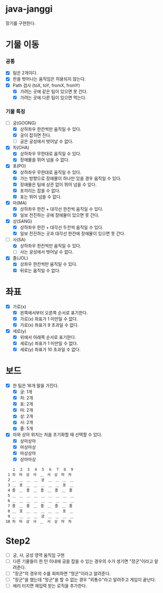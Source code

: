 # java-janggi

장기를 구현한다.

# 기물 이동

### 공통

- [x] 팀은 2개이다.
- [x] 판을 벗어나는 움직임은 허용되지 않는다.
- [x] Path 검사 (toX, toY, fromX, fromY)
    - [x] 가려는 곳에 같은 팀이 있으면 못 간다.
    - [x] 가려는 곳에 다른 팀이 있으면 먹는다.

### 기물 특징

- [ ] 궁(GOONG)
    - [x] 상하좌우 한칸씩만 움직일 수 있다.
    - [x] 궁이 잡히면 진다.
    - [ ] 궁은 궁성에서 벗어날 수 없다.
- [x] 차(CHA)
    - [x] 상하좌우 무한대로 움직일 수 있다.
    - [x] 장애물을 뛰어 넘을 수 없다.
- [x] 포(PO)
    - [x] 상하좌우 무한대로 움직일 수 있다.
    - [x] 가는 방향으로 장애물이 하나만 있을 경우 움직일 수 있다.
    - [x] 장애물은 팀에 상관 없이 뛰어 넘을 수 있다.
    - [x] 포끼리는 잡을 수 없다.
    - [x] 포는 뛰어 넘을 수 없다.
- [x] 마(MA)
    - [x] 상하좌우 한칸 + 대각선 한칸씩 움직일 수 있다.
    - [x] 일보 전진하는 곳에 장애물이 있으면 못 간다.
- [x] 상(SANG)
    - [x] 상하좌우 한칸 + 대각선 두칸씩 움직일 수 있다.
    - [x] 일보 전진하는 곳과 대각선 한칸에 장애물이 있으면 못 간다.
- [ ] 사(SA)
    - [x] 상하좌우 한칸씩만 움직일 수 있다.
    - [ ] 사는 궁성에서 벗어날 수 없다.
- [x] 졸(JOL)
    - [x] 상좌우 한칸씩만 움직일 수 있다.
    - [x] 뒤로는 움직일 수 없다.

# 좌표

- [x] 가로(x)
    - [x] 왼쪽에서부터 오른쪽 순서로 표기한다.
    - [x] 가로(x) 좌표가 1 미만일 수 없다.
    - [x] 가로(x) 좌표가 9 초과일 수 없다.
- [x] 세로(y)
    - [x] 위에서 아래쪽 순서로 표기한다.
    - [x] 세로(y) 좌표가 1 미만일 수 없다.
    - [x] 세로(y) 좌표가 10 초과일 수 없다.

# 보드

- [x] 한 팀은 16개 말을 가진다.
    - [x] 궁: 1개
    - [x] 차: 2개
    - [x] 포: 2개
    - [x] 마: 2개
    - [x] 상: 2개
    - [x] 사: 2개
    - [x] 졸: 5개
- [x] 마와 상의 위치는 처음 초기화할 때 선택할 수 있다.
    - [x] 상마상마
    - [x] 마상마상
    - [x] 마상상마
    - [x] 상마마상

```
   １　２　３　４　５　６　７　８　９
 1 차　마　상　사　＿　사　상　마　차　
 2 ＿　＿　＿　＿　궁　＿　＿　＿　＿　
 3 ＿　포　＿　＿　＿　＿　＿　포　＿　
 4 졸　＿　졸　＿　졸　＿　졸　＿　졸　
 5 ＿　＿　＿　＿　＿　＿　＿　＿　＿　
 6 ＿　＿　＿　＿　＿　＿　＿　＿　＿　
 7 졸　＿　졸　＿　졸　＿　졸　＿　졸　
 8 ＿　포　＿　＿　＿　＿　＿　포　＿　
 9 ＿　＿　＿　＿　궁　＿　＿　＿　＿　
10 차　마　상　사　＿　사　상　마　차　
```

# Step2

- [ ] 궁, 사, 궁성 영역 움직임 구현
- [ ] 다른 기물들이 한 턴 이내에 궁을 잡을 수 있는 경우의 수가 생기면 "장군"이라고 알려준다.
- [ ] "장군"의 경우의 수를 회피하면 "멍군"이라고 알려준다.
- [ ] "장군"을 했는데 "멍군"을 할 수 없는 경우 "외통수"라고 알려주고 게임이 끝난다.
- [ ] 에러 터지면 재입력 받는 로직을 추가한다.
